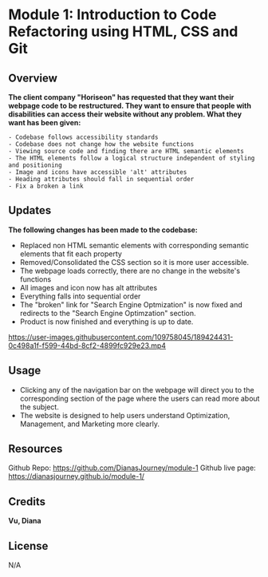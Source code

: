 # Module 1: Introduction to Code Refactoring using HTML, CSS and Git

## Overview
**The client company "Horiseon" has requested that they want their webpage code to be restructured. They want to ensure that people with disabilities can access their website without any problem. What they want has been given:**

    - Codebase follows accessibility standards
    - Codebase does not change how the website functions
    - Viewing source code and finding there are HTML semantic elements
    - The HTML elements follow a logical structure independent of styling and positioning
    - Image and icons have accessible 'alt' attributes
    - Heading attributes should fall in sequential order  
    - Fix a broken a link

## Updates
**The following changes has been made to the codebase:**

- Replaced non HTML semantic elements with corresponding semantic elements that fit each property
- Removed/Consolidated the CSS section so it is more user accessible.
- The webpage loads correctly, there are no change in the website's functions
- All images and icon now has alt attributes
- Everything falls into sequential order
- The "broken" link for "Search Engine Optmization" is now fixed and redirects to the "Search Engine Optimzation" section.
- Product is now finished and everything is up to date.

https://user-images.githubusercontent.com/109758045/189424431-0c498a1f-f599-44bd-8cf2-4899fc929e23.mp4


## Usage
- Clicking any of the navigation bar on the webpage will direct you to the corresponding section of the page where the users can read more about the subject.
- The website is designed to help users understand Optimization, Management, and Marketing more clearly.
## Resources
Github Repo: https://github.com/DianasJourney/module-1
Github live page: https://dianasjourney.github.io/module-1/
## Credits
**Vu, Diana**

## License
N/A
